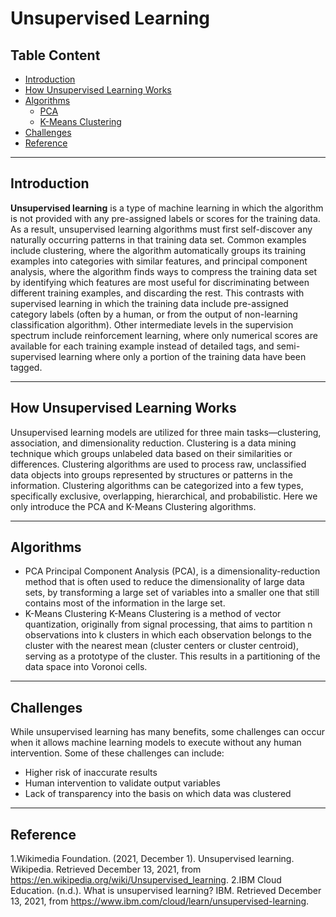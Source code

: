 # Unsupervised Learning

## Table Content
* [Introduction](#Introduction)
* [How Unsupervised Learning Works](#unsupervised)
* [Algorithms](#Algorithms)
    - [PCA](#Algorithms)
    - [K-Means Clustering](#Algorithms)
* [Challenges](#Challenges)
* [Reference](#Reference)

---
## Introduction   <a class="anchor" id="Introduction"></a>
**Unsupervised learning** is a type of machine learning in which the algorithm is not provided with any pre-assigned labels or scores for the training data. As a result, unsupervised learning algorithms must first self-discover any naturally occurring patterns in that training data set. Common examples include clustering, where the algorithm automatically groups its training examples into categories with similar features, and principal component analysis, where the algorithm finds ways to compress the training data set by identifying which features are most useful for discriminating between different training examples, and discarding the rest. This contrasts with supervised learning in which the training data include pre-assigned category labels (often by a human, or from the output of non-learning classification algorithm). Other intermediate levels in the supervision spectrum include reinforcement learning, where only numerical scores are available for each training example instead of detailed tags, and semi-supervised learning where only a portion of the training data have been tagged.

---
## How Unsupervised Learning Works  <a class="anchor" id="unsupervised"></a>
Unsupervised learning models are utilized for three main tasks—clustering, association, and dimensionality reduction. Clustering is a data mining technique which groups unlabeled data based on their similarities or differences. Clustering algorithms are used to process raw, unclassified data objects into groups represented by structures or patterns in the information. Clustering algorithms can be categorized into a few types, specifically exclusive, overlapping, hierarchical, and probabilistic.
Here we only introduce the PCA and K-Means Clustering algorithms.

---

## Algorithms <a class="anchor" id="Algorithms"></a>
* PCA 
Principal Component Analysis (PCA), is a dimensionality-reduction method that is often used to reduce the dimensionality of large data sets, by transforming a large set of variables into a smaller one that still contains most of the information in the large set.
* K-Means Clustering
K-Means Clustering is a method of vector quantization, originally from signal processing, that aims to partition n observations into k clusters in which each observation belongs to the cluster with the nearest mean (cluster centers or cluster centroid), serving as a prototype of the cluster. This results in a partitioning of the data space into Voronoi cells.

---
## Challenges <a class="anchor" id="Challenges"></a>
While unsupervised learning has many benefits, some challenges can occur when it allows machine learning models to execute without any human intervention. Some of these challenges can include:

* Higher risk of inaccurate results
* Human intervention to validate output variables
* Lack of transparency into the basis on which data was clustered

---
## Reference <a class="anchor" id="Reference"></a>
1.Wikimedia Foundation. (2021, December 1). Unsupervised learning. Wikipedia. Retrieved December 13, 2021, from https://en.wikipedia.org/wiki/Unsupervised_learning. 
2.IBM Cloud Education. (n.d.). What is unsupervised learning? IBM. Retrieved December 13, 2021, from https://www.ibm.com/cloud/learn/unsupervised-learning. 
